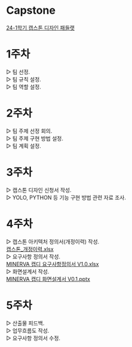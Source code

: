 # Capstone
<a href="https://padlet.com/ihlee90/3_-2-24-1-oxt3cfnxps26m4fz">24-1학기 캡스톤 디자인 패들랫</a>

# 1주차
▷ 팀 선정.<br>
▷ 팀 규칙 설정.<br>
▷ 팀 역할 설정.<br>

# 2주차
▷ 팀 주제 선정 회의.<br>
▷ 팀 주제 구현 방법 설정.<br>
▷ 팀 계획 설정.<br>

# 3주차
▷ 캡스톤 디자인 신청서 작성.<br>
▷ YOLO, PYTHON 등 기능 구현 방법 관련 자료 조사.<br>

# 4주차
▷ 캡스톤 아키텍처 정의서(개정이력) 작성.<br>
[캡스톤_개정이력.xlsx](https://github.com/Wjfjs/Capstone/files/14862098/_.xlsx)<br>
▷ 요구사항 정의서 작성.<br>
[MINERVA 캡디 요구사항정의서 V1.0.xlsx](https://github.com/Wjfjs/Capstone/files/14862149/MINERVA.V1.0.xlsx)<br>
▷ 화면설계서 작성.<br>
[MINERVA 캡디 화면설계서 V0.1.pptx](https://github.com/Wjfjs/Capstone/files/14862081/MINERVA.V0.1.pptx)<br>

# 5주차
▷ 산출물 피드백.<br>
▷ 업무흐름도 작성.<br>
▷ 요구사항 정의서 수정.<br>
